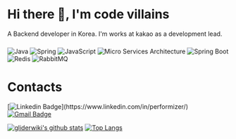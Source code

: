 # Hi there 👋, I'm code villains
A Backend developer in Korea. I'm works at kakao as a development lead.

<h3></h3>

![Java](https://img.shields.io/badge/Java-007396.svg?&style=for-the-badge&logo=Java&logoColor=white)
![Spring](https://img.shields.io/badge/Spring-6DB33F.svg?&style=for-the-badge&logo=Spring&logoColor=white)
![JavaScript](https://img.shields.io/badge/JavaScript-F7DF1E.svg?&style=for-the-badge&logo=JavaScript&logoColor=white)
![Micro Services Architecture](https://img.shields.io/badge/-Micro%20Services%20Architecture-blue?&style=for-the-badge&logo=MSA&logoColor=#FF9900)
![Spring Boot](https://img.shields.io/badge/SpringBoot-6DB33F?style=for-the-badge&logo=SpringBoot&logoColor=white)
![Redis](https://img.shields.io/badge/Redis-DC382D?style=for-the-badge&logo=Redis&logoColor=white)
![RabbitMQ](https://img.shields.io/badge/RabbitMQ-FF6600?style=for-the-badge&logo=RabbitMQ&logoColor=white)



# Contacts  
[![Linkedin Badge](https://img.shields.io/badge/-LinkedIn-blue?style=flat-square&logo=Linkedin&logoColor=white&link=[https://www.linkedin.com/in/seong-yun-byeon-8183a8113](https://www.linkedin.com/in/performizer/)/)](https://www.linkedin.com/in/performizer/)
[![Gmail Badge](https://img.shields.io/badge/Gmail-d14836?style=flat-square&logo=Gmail&logoColor=white&link=mailto:villainscode@gmail.com)](mailto:villainscode@gmail.com)




<!--
**gliderwiki/gliderwiki** is a ✨ _special_ ✨ repository because its `README.md` (this file) appears on your GitHub profile.

Here are some ideas to get you started:	

- 🔭 I’m currently working on ...
- 🌱 I’m currently learning ...
- 👯 I’m looking to collaborate on ...
- 🤔 I’m looking for help with ...
- 💬 Ask me about ...
- 📫 How to reach me: ...
- 😄 Pronouns: ...
- ⚡ Fun fact: ...
-->

[![gliderwiki's github stats](https://github-readme-stats.vercel.app/api?username=gliderwiki)](https://github.com/gliderwiki/github-readme-stats)
[![Top Langs](https://github-readme-stats.vercel.app/api/top-langs/?username=gliderwiki&layout=compact)](https://github.com/gliderwiki/github-readme-stats)

